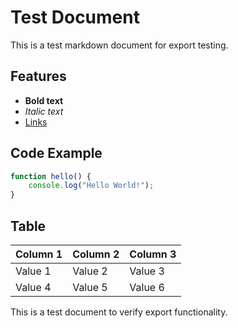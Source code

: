 # Test Document

This is a test markdown document for export testing.

## Features

- **Bold text**
- *Italic text*
- [Links](https://example.com)

## Code Example

```javascript
function hello() {
    console.log("Hello World!");
}
```

## Table

| Column 1 | Column 2 | Column 3 |
|----------|----------|----------|
| Value 1  | Value 2  | Value 3  |
| Value 4  | Value 5  | Value 6  |

This is a test document to verify export functionality.